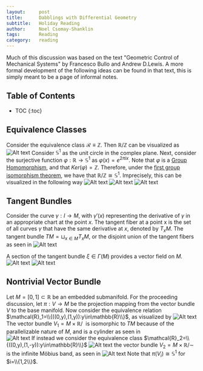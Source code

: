 ```yaml
---
layout:     post
title:      Dabblings with Differential Geometry
subtitle:   Holiday Reading 
author:     Noel Csomay-Shanklin
tags:       Reading
category:   reading
---
```

Much of this discussion was based on the text "Geometric Control of Mechanical Systems" by Francesco Bullo and Andrew D.Lewis. A more formal development of the following ideas can be found in that text, this is simply meant to be a page of informal notes.

## Table of Contents
* TOC
{:toc}

## Equivalence Classes
Consider the equivalence class $\mathcal{R}\equiv\mathbb{Z}$. Then $\mathbb{R}/\mathbb{Z}$ can be visualized as ![Alt text](https://noelc-s.github.io/website/img/DiffGeo1/DiffGeo1a1.svg?sanitize=true)
Consider $\mathbb{S}^1$ as the unit circle in the complex plane. Next, consider the surjective function $\varphi:\mathbb{R}\to\mathbb{S}^1$ as $\varphi(x) = e^{2\pi ix}$. Note that $\varphi$ is a [Group Homomorphism](http://mathworld.wolfram.com/GroupHomomorphism.html), and that $Ker(\varphi)=\mathbb{Z}$. Therefore, under the [first group isomorphism theorem](https://en.wikipedia.org/wiki/Isomorphism_theorems#First_isomorphism_theorem), we have that $\mathbb{R}/\mathbb{Z}\cong\mathbb{S}^1$. Imprecisely, this can be visualized in the following way 
![Alt text](https://noelc-s.github.io/website/img/DiffGeo1/DiffGeo1a2.svg?sanitize=true)
![Alt text](https://noelc-s.github.io/website/img/DiffGeo1/DiffGeo1a3.svg?sanitize=true)
![Alt text](https://noelc-s.github.io/website/img/DiffGeo1/DiffGeo1a4.svg?sanitize=true)

## Tangent Bundles
Consider the curve $\gamma:I\to M$, with $\gamma'(x)$ representing the derivative of $\gamma$ in an appropriate chart at the point $x$. The tangent fiber at a point x is the set of all curves $\gamma$ that have the same derivative at $x$, denoted by $T_x M$. The tangent bundle $TM = \sqcup_{x\in M}T_x M$, or the disjoint union of the tangent fibers as seen in 
![Alt text](https://noelc-s.github.io/website/img/DiffGeo1/DiffGeo1TangentBundle.svg?sanitize=true)

A section of the tangent bundle $\xi\in\Gamma(M)$ provides a vector field on $M$.
![Alt text](https://noelc-s.github.io/website/img/DiffGeo1/DiffGeo1TangentBundleSection1.svg?sanitize=true)
![Alt text](https://noelc-s.github.io/website/img/DiffGeo1/DiffGeo1TangentBundleSection2.svg?sanitize=true)
<div align="center"><script src="https://embed.github.com/view/3d/noelc-s/website/gh-pages/stl/3DPlot.stl"></script></div>

## Nontrivial Vector Bundle
Let $M=[0,1]\subset\mathbb{R}$ be an embedded submanifold. For the proceeding discussion, let $\pi:V\to M$ be the projection mapping from the vector bundle $V$ to the base manifold. Now consider the equivalence relation $\mathcal{R}_1=\\{((0,y),(1,y)):y\in\mathbb{R}\\}$, as visualized by
![Alt text](https://noelc-s.github.io/website/img/DiffGeo1/R1.svg?sanitize=true)
The vector bundle $V_1=M\times \mathbb{R}/~$ is isomorphic to $TM$ because of the parallelizable nature of $M$, and is a cylinder as seen in  
![Alt text](https://noelc-s.github.io/website/img/DiffGeo1/DiffGeo1Cylinder.svg?sanitize=true)
If instead we consider the equivalence class $\mathcal{R}_2=\\{((0,y),(1,-y)):y\in\mathbb{R}\\}$
![Alt text](https://noelc-s.github.io/website/img/DiffGeo1/R2.svg?sanitize=true)
the vector bundle $V_2=M\times\mathbb{R}/\sim$ is the infinite Möbius band, as seen in
![Alt text](https://noelc-s.github.io/website/img/DiffGeo1/DiffGeo1Mobius.svg?sanitize=true)
Note that $\pi(V_i)\cong\mathbb{S}^1$ for $i=\\{1,2\\}$.



